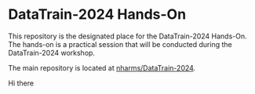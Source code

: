 # DataTrain-2024 Hands-On

This repository is the designated place for the DataTrain-2024 Hands-On. The hands-on is a practical session that will be conducted during the DataTrain-2024 workshop.

The main repository is located at [nharms/DataTrain-2024](https://github.com/nharms-awi/DataTrain-2024).

Hi there
